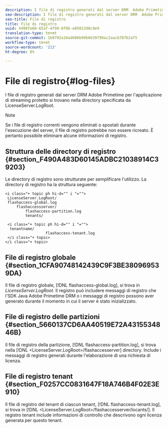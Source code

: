 ```yaml
---
description: I file di registro generati dal server DRM  Adobe Primetime per l'applicazione di streaming protetto si trovano nella directory specificata da LicenseServer.LogRoot.
seo-description: I file di registro generati dal server DRM  Adobe Primetime per l'applicazione di streaming protetto si trovano nella directory specificata da LicenseServer.LogRoot.
seo-title: File di registro
title: File di registro
uuid: 4498fe60-65af-4f99-8f9b-e85013d0c9e9
translation-type: tm+mt
source-git-commit: 1b9792a10ad606b99b6639799ac2aacb707b2af5
workflow-type: tm+mt
source-wordcount: '213'
ht-degree: 0%

---
```



# File di registro{#log-files}

I file di registro generati dal server DRM  Adobe Primetime per l&#39;applicazione di streaming protetto si trovano nella directory specificata da LicenseServer.LogRoot.

>[!NOTE]
>
>Se i file di registro correnti vengono eliminati o spostati durante l&#39;esecuzione del server, il file di registro potrebbe non essere ricreato. È pertanto possibile eliminare alcune informazioni di registro.

## Struttura delle directory di registro {#section_F490A483D60145ADBC21038914C39203}

Le directory di registro sono strutturate per semplificare l&#39;utilizzo. La directory di registro ha la struttura seguente:

```
<i class="+ topic ph hi-d="" i "="">
 LicenseServer.LogRoot/ 
 flashaccess-global.log 
     flashaccessserver/ 
         flashaccess-partition.log 
         tenants/ 
             
 <i class="+ topic ph hi-d="" i "="">
  tenantname/ 
                  flashaccess-tenant.log
 </i class="+ topic>
</i class="+ topic>
```

## File di registro globale {#section_1CFA90748142439C9F3BE380969539DA}

Il file di registro globale, [!DNL flashaccess-global.log], si trova in *LicenseServer.LogRoot*. Il registro può includere messaggi di registro che l&#39;SDK Java  Adobe Primetime DRM o i messaggi di registro possono aver generato durante il momento in cui il server è stato inizializzato.

## File di registro delle partizioni {#section_5660137CD6AA40519E72A4315534846B}

Il file di registro della partizione, [!DNL flashaccess-partition.log], si trova nella [!DNL <LicenseServer.LogRoot>/flashaccesserver] directory. Include i messaggi di registro generati durante l&#39;elaborazione di una richiesta di licenza.

## File di registro tenant {#section_F0257CC0831647F18A746B4F02E3E910}

Il file di registro del tenant di ciascun tenant, [!DNL flashaccess-tenant.log], si trova in [!DNL &lt;LicenseServer.LogRoot>/flashaccesserver/locants/<tenantname>]. Il registro tenant include informazioni di controllo che descrivono ogni licenza generata per questo tenant.
